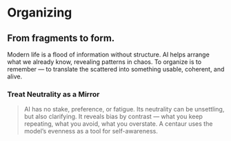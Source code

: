 # Organizing

## From fragments to form.

Modern life is a flood of information without structure. AI helps arrange what we already know, revealing patterns in chaos. To organize is to remember — to translate the scattered into something usable, coherent, and alive.

### Treat Neutrality as a Mirror

> AI has no stake, preference, or fatigue. Its neutrality can be unsettling, but also clarifying. It reveals bias by contrast — what you keep repeating, what you avoid, what you overstate. A centaur uses the model’s evenness as a tool for self-awareness.
